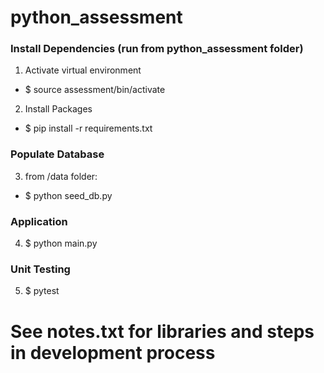 # python_assessment

### Install Dependencies (run from python_assessment folder)
1. Activate virtual environment
  * $ source assessment/bin/activate
2. Install Packages
  * $ pip install -r requirements.txt

### Populate Database
3. from /data folder: 
  * $ python seed_db.py

### Application
4. $ python main.py

### Unit Testing
5. $ pytest


# See notes.txt for libraries and steps in development process
